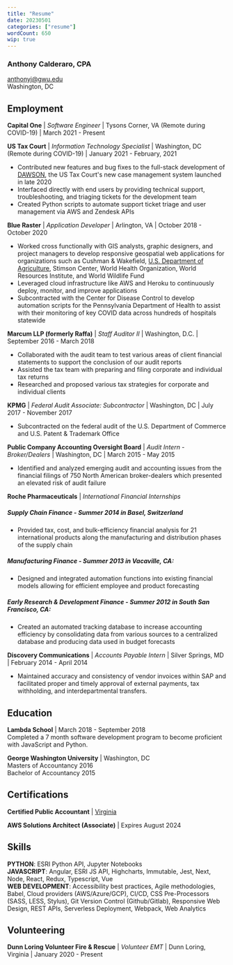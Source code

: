```yaml
---
title: "Resume"
date: 20230501
categories: ["resume"]
wordCount: 650
wip: true
---
```


### Anthony Calderaro, CPA

anthonyj@gwu.edu  
Washington, DC

## Employment

**Capital One** | _Software Engineer_ | Tysons Corner, VA (Remote during COVID-19) | March 2021 - Present

**US Tax Court** | _Information Technology Specialist_ | Washington, DC (Remote during COVID-19) | January 2021 - February, 2021

- Contributed new features and bug fixes to the full-stack development of [DAWSON](https://dawson.ustaxcourt.gov/), the US Tax Court's new case management system launched in late 2020
- Interfaced directly with end users by providing technical support, troubleshooting, and triaging tickets for the development team
- Created Python scripts to automate support ticket triage and user management via AWS and Zendesk APIs

**Blue Raster** | _Application Developer_ | Arlington, VA | October 2018 - October 2020

- Worked cross functionally with GIS analysts, graphic designers, and project managers to develop responsive geospatial web
  applications for organizations such as Cushman & Wakefield, [U.S. Department of Agriculture](https://www.usna.usda.gov/abe/), Stimson Center, World Health Organization, World Resources Institute, and World Wildlife Fund
- Leveraged cloud infrastructure like AWS and Heroku to continuously deploy, monitor, and improve applications
- Subcontracted with the Center for Disease Control to develop automation scripts for the Pennsylvania Department of Health to assist with their monitoring of key COVID data across hundreds of hospitals statewide

**Marcum LLP (formerly Raffa)** | _Staff Auditor II_ | Washington, D.C. | September 2016 - March 2018

- Collaborated with the audit team to test various areas of client financial statements to support the conclusion of our audit reports
- Assisted the tax team with preparing and filing corporate and individual tax returns
- Researched and proposed various tax strategies for corporate and individual clients

**KPMG** | _Federal Audit Associate: Subcontractor_ | Washington, DC | July 2017 - November 2017

- Subcontracted on the federal audit of the U.S. Department of Commerce and U.S. Patent & Trademark Office

**Public Company Accounting Oversight Board** | _Audit Intern - Broker/Dealers_ | Washington, DC | March 2015 - May 2015

- Identified and analyzed emerging audit and accounting issues from the financial filings of 750 North American broker-dealers which presented an elevated risk of audit failure

**Roche Pharmaceuticals** | _International Financial Internships_

##### Supply Chain Finance - Summer 2014 in Basel, Switzerland

- Provided tax, cost, and bulk-efficiency financial analysis for 21 international products along the manufacturing and distribution phases of the supply chain

##### Manufacturing Finance - Summer 2013 in Vacaville, CA:

- Designed and integrated automation functions into existing financial models allowing for efficient employee and product forecasting

##### Early Research & Development Finance - Summer 2012 in South San Francisco, CA:

- Created an automated tracking database to increase accounting efficiency by consolidating data from various sources to a centralized database and producing data used in budget forecasts

**Discovery Communications** | _Accounts Payable Intern_ | Silver Springs, MD | February 2014 - April 2014

- Maintained accuracy and consistency of vendor invoices within SAP and facilitated proper and timely approval of external payments, tax withholding, and interdepartmental transfers.

## Education

**Lambda School** | March 2018 - September 2018  
Completed a 7 month software development program to become proficient with JavaScript and Python.

**George Washington University** | Washington, DC  
 Masters of Accountancy 2016  
 Bachelor of Accountancy 2015

## Certifications

**Certified Public Accountant** | [Virginia](https://cpaportal.boa.virginia.gov/Verification/)

**AWS Solutions Architect (Associate)** | Expires August 2024

<!-- __AWS Developer (Associate)__ | Expires March 2023   -->

## Skills

**PYTHON**: ESRI Python API, Jupyter Notebooks  
**JAVASCRIPT**: Angular, ESRI JS API, Highcharts, Immutable, Jest, Next, Node, React, Redux, Typescript, Vue  
**WEB DEVELOPMENT**: Accessibility best practices, Agile methodologies, Babel, Cloud providers (AWS/Azure/GCP), CI/CD,
CSS Pre-Processors (SASS, LESS, Stylus), Git Version Control (Github/Gitlab), Responsive Web Design, REST APIs, Serverless Deployment, Webpack, Web Analytics

## Volunteering

**Dunn Loring Volunteer Fire & Rescue** | _Volunteer EMT_ | Dunn Loring, Virginia | January 2020 - Present

